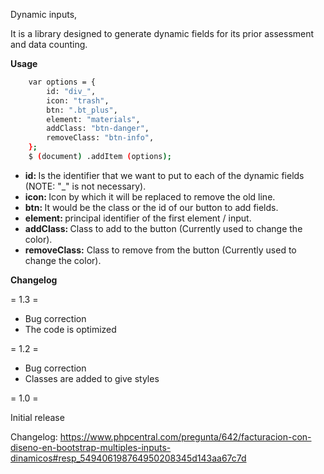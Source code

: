 Dynamic inputs,

It is a library designed to generate dynamic fields for its prior assessment and data counting.

<strong> Usage </strong>

```sh
    var options = {
        id: "div_",
        icon: "trash",
        btn: ".bt_plus",
        element: "materials",
        addClass: "btn-danger",
        removeClass: "btn-info",
    };
    $ (document) .addItem (options);
```
* <strong> id: </strong> Is the identifier that we want to put to each of the dynamic fields (NOTE: "_" is not necessary).
* <strong> icon: </strong> Icon by which it will be replaced to remove the old line. 
* <strong> btn: </strong> It would be the class or the id of our button to add fields. 
* <strong> element: </strong> principal identifier of the first element / input. 
* <strong> addClass: </strong> Class to add to the button (Currently used to change the color). 
* <strong> removeClass:</strong> Class to remove from the button (Currently used to change the color). 

<strong> Changelog </strong>

= 1.3 =
* Bug correction
* The code is optimized

= 1.2 =

* Bug correction
* Classes are added to give styles

= 1.0 =

Initial release

Changelog: https://www.phpcentral.com/pregunta/642/facturacion-con-diseno-en-bootstrap-multiples-inputs-dinamicos#resp_549406198764950208345d143aa67c7d
